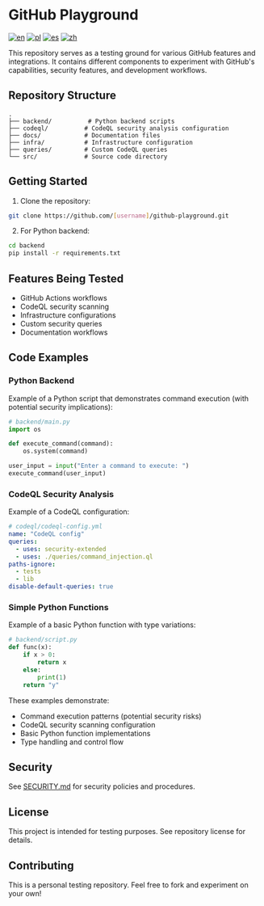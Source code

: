 # GitHub Playground

[![en](https://img.shields.io/badge/lang-en-red.svg)](README.md)
[![pl](https://img.shields.io/badge/lang-pl-green.svg)](docs/README.pl.md)
[![es](https://img.shields.io/badge/lang-es-yellow.svg)](docs/README.es.md)
[![zh](https://img.shields.io/badge/lang-zh-blue.svg)](docs/README.zh.md)

This repository serves as a testing ground for various GitHub features and integrations. It contains different components to experiment with GitHub's capabilities, security features, and development workflows.

## Repository Structure


```
.
├── backend/          # Python backend scripts
├── codeql/          # CodeQL security analysis configuration
├── docs/            # Documentation files
├── infra/           # Infrastructure configuration
├── queries/         # Custom CodeQL queries
└── src/             # Source code directory
```

## Getting Started

1. Clone the repository:
```bash
git clone https://github.com/[username]/github-playground.git
```

2. For Python backend:
```bash
cd backend
pip install -r requirements.txt
```

## Features Being Tested

- GitHub Actions workflows
- CodeQL security scanning
- Infrastructure configurations
- Custom security queries
- Documentation workflows

## Code Examples

### Python Backend
Example of a Python script that demonstrates command execution (with potential security implications):

```python
# backend/main.py
import os

def execute_command(command):
    os.system(command)

user_input = input("Enter a command to execute: ")
execute_command(user_input)
```

### CodeQL Security Analysis
Example of a CodeQL configuration:

```yaml
# codeql/codeql-config.yml
name: "CodeQL config"
queries:
  - uses: security-extended
  - uses: ./queries/command_injection.ql
paths-ignore:
  - tests
  - lib
disable-default-queries: true
```

### Simple Python Functions
Example of a basic Python function with type variations:

```python
# backend/script.py
def func(x):
    if x > 0:
        return x
    else:
        print(1)
    return "y"
```

These examples demonstrate:
- Command execution patterns (potential security risks)
- CodeQL security scanning configuration
- Basic Python function implementations
- Type handling and control flow

## Security

See [SECURITY.md](SECURITY.md) for security policies and procedures.

## License

This project is intended for testing purposes. See repository license for details.

## Contributing

This is a personal testing repository. Feel free to fork and experiment on your own!
